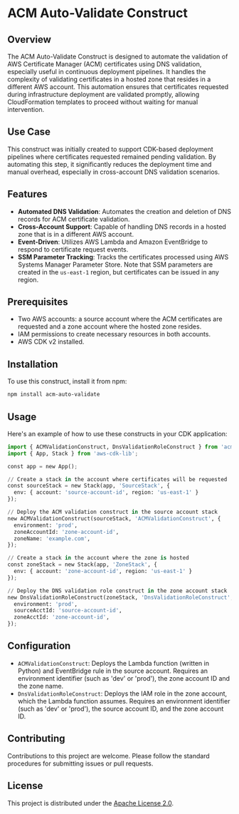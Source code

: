 # ACM Auto-Validate Construct

## Overview

The ACM Auto-Validate Construct is designed to automate the validation of AWS Certificate Manager (ACM) certificates using DNS validation, especially useful in continuous deployment pipelines. It handles the complexity of validating certificates in a hosted zone that resides in a different AWS account. This automation ensures that certificates requested during infrastructure deployment are validated promptly, allowing CloudFormation templates to proceed without waiting for manual intervention.

## Use Case

This construct was initially created to support CDK-based deployment pipelines where certificates requested remained pending validation. By automating this step, it significantly reduces the deployment time and manual overhead, especially in cross-account DNS validation scenarios.

## Features

* **Automated DNS Validation**: Automates the creation and deletion of DNS records for ACM certificate validation.
* **Cross-Account Support**: Capable of handling DNS records in a hosted zone that is in a different AWS account.
* **Event-Driven**: Utilizes AWS Lambda and Amazon EventBridge to respond to certificate request events.
* **SSM Parameter Tracking**: Tracks the certificates processed using AWS Systems Manager Parameter Store. Note that SSM parameters are created in the `us-east-1` region, but certificates can be issued in any region.

## Prerequisites

* Two AWS accounts: a source account where the ACM certificates are requested and a zone account where the hosted zone resides.
* IAM permissions to create necessary resources in both accounts.
* AWS CDK v2 installed.

## Installation

To use this construct, install it from npm:

```bash
npm install acm-auto-validate
```

## Usage

Here's an example of how to use these constructs in your CDK application:

```python
import { ACMValidationConstruct, DnsValidationRoleConstruct } from 'acm-auto-validate';
import { App, Stack } from 'aws-cdk-lib';

const app = new App();

// Create a stack in the account where certificates will be requested
const sourceStack = new Stack(app, 'SourceStack', {
  env: { account: 'source-account-id', region: 'us-east-1' }
});

// Deploy the ACM validation construct in the source account stack
new ACMValidationConstruct(sourceStack, 'ACMValidationConstruct', {
  environment: 'prod',
  zoneAccountId: 'zone-account-id',
  zoneName: 'example.com',
});

// Create a stack in the account where the zone is hosted
const zoneStack = new Stack(app, 'ZoneStack', {
  env: { account: 'zone-account-id', region: 'us-east-1' }
});

// Deploy the DNS validation role construct in the zone account stack
new DnsValidationRoleConstruct(zoneStack, 'DnsValidationRoleConstruct', {
  environment: 'prod',
  sourceAcctId: 'source-account-id',
  zoneAcctId: 'zone-account-id',
});
```

## Configuration

* `ACMValidationConstruct`: Deploys the Lambda function (written in Python) and EventBridge rule in the source account. Requires an environment identifier (such as 'dev' or 'prod'), the zone account ID and the zone name.
* `DnsValidationRoleConstruct`: Deploys the IAM role in the zone account, which the Lambda function assumes. Requires an environment identifier (such as 'dev' or 'prod'), the source account ID, and the zone account ID.

## Contributing

Contributions to this project are welcome. Please follow the standard procedures for submitting issues or pull requests.

## License

This project is distributed under the [Apache License 2.0](LICENSE).
